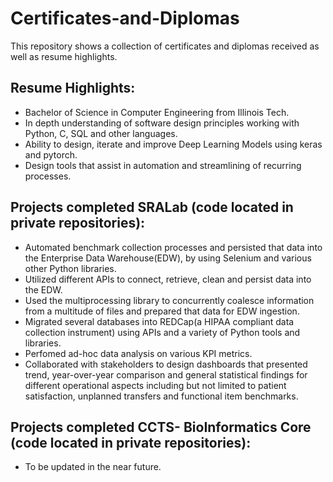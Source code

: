 # Certificates-and-Diplomas
This repository shows a collection of certificates and diplomas received as well as resume highlights.

## Resume Highlights:
- Bachelor of Science in Computer Engineering from Illinois Tech. 
- In depth understanding of software design principles working with Python, C, SQL and other languages.
- Ability to design, iterate and improve Deep Learning Models using keras and pytorch.
- Design tools that assist in automation and streamlining of recurring processes.

## Projects completed SRALab (code located in private repositories):
- Automated benchmark collection processes and persisted that data into the Enterprise Data Warehouse(EDW), by using Selenium and various other Python libraries.
- Utilized different APIs to connect, retrieve, clean and persist data into the EDW.
- Used the multiprocessing library to concurrently coalesce information from a multitude of files and prepared that data for EDW ingestion.
- Migrated several databases into REDCap(a HIPAA compliant data collection instrument) using APIs and a variety of Python tools and libraries.
- Perfomed ad-hoc data analysis on various KPI metrics. 
- Collaborated with stakeholders to design dashboards that presented trend, year-over-year comparison and general statistical findings for different operational aspects including but not limited to patient satisfaction, unplanned transfers and functional item benchmarks.
## Projects completed CCTS- BioInformatics Core (code located in private repositories):
- To be updated in the near future.